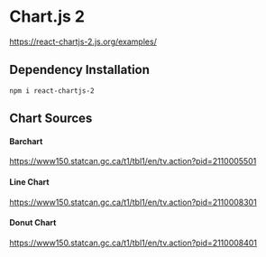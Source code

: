 # Chart.js 2

https://react-chartjs-2.js.org/examples/

## Dependency Installation

```
npm i react-chartjs-2
```

## Chart Sources

#### Barchart

https://www150.statcan.gc.ca/t1/tbl1/en/tv.action?pid=2110005501

#### Line Chart

https://www150.statcan.gc.ca/t1/tbl1/en/tv.action?pid=2110008301

#### Donut Chart

https://www150.statcan.gc.ca/t1/tbl1/en/tv.action?pid=2110008401
